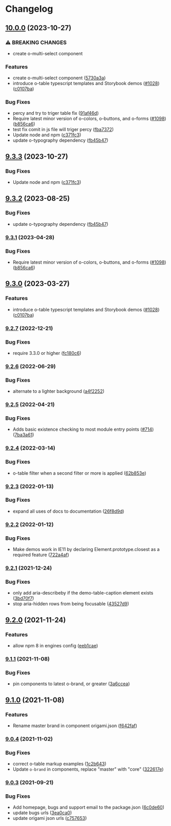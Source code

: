 # Changelog

## [10.0.0](https://github.com/Financial-Times/origami/compare/o-table-v9.3.3...o-table-v10.0.0) (2023-10-27)


### ⚠ BREAKING CHANGES

* create o-multi-select component

### Features

* create o-multi-select component ([5730a3a](https://github.com/Financial-Times/origami/commit/5730a3a13399b2caec6bf1dffdb9f8d7c2b35ada))
* introduce o-table typescript templates and Storybook demos ([#1028](https://github.com/Financial-Times/origami/issues/1028)) ([c0107ba](https://github.com/Financial-Times/origami/commit/c0107bacd0d2a06961339d63f25e968f3cbc95f0))


### Bug Fixes

* percy and try to triger table fix ([91af46d](https://github.com/Financial-Times/origami/commit/91af46df14af599f386da6d545089c0cc2c7e8e7))
* Require latest minor version of o-colors, o-buttons, and o-forms ([#1098](https://github.com/Financial-Times/origami/issues/1098)) ([b856ca6](https://github.com/Financial-Times/origami/commit/b856ca66c9ec555f3c70833ffa35cb05cd19841f))
* test fix comit in js file will triger percy ([fba7372](https://github.com/Financial-Times/origami/commit/fba7372f4a8cbd1731d0ac80a1a9bff6c7bff24d))
* Update node and npm ([c371fc3](https://github.com/Financial-Times/origami/commit/c371fc3f7f2d66266dbca95862ecef3ddeb1f339))
* update o-typography dependency  ([fb45b47](https://github.com/Financial-Times/origami/commit/fb45b47274241ea828f7dd50233441a76a215a51))

## [9.3.3](https://github.com/Financial-Times/origami/compare/o-table-v9.3.2...o-table-v9.3.3) (2023-10-27)


### Bug Fixes

* Update node and npm ([c371fc3](https://github.com/Financial-Times/origami/commit/c371fc3f7f2d66266dbca95862ecef3ddeb1f339))

## [9.3.2](https://github.com/Financial-Times/origami/compare/o-table-v9.3.1...o-table-v9.3.2) (2023-08-25)


### Bug Fixes

* update o-typography dependency  ([fb45b47](https://github.com/Financial-Times/origami/commit/fb45b47274241ea828f7dd50233441a76a215a51))

### [9.3.1](https://www.github.com/Financial-Times/origami/compare/o-table-v9.3.0...o-table-v9.3.1) (2023-04-28)


### Bug Fixes

* Require latest minor version of o-colors, o-buttons, and o-forms ([#1098](https://www.github.com/Financial-Times/origami/issues/1098)) ([b856ca6](https://www.github.com/Financial-Times/origami/commit/b856ca66c9ec555f3c70833ffa35cb05cd19841f))

## [9.3.0](https://www.github.com/Financial-Times/origami/compare/o-table-v9.2.7...o-table-v9.3.0) (2023-03-27)


### Features

* introduce o-table typescript templates and Storybook demos ([#1028](https://www.github.com/Financial-Times/origami/issues/1028)) ([c0107ba](https://www.github.com/Financial-Times/origami/commit/c0107bacd0d2a06961339d63f25e968f3cbc95f0))

### [9.2.7](https://www.github.com/Financial-Times/origami/compare/o-table-v9.2.6...o-table-v9.2.7) (2022-12-21)


### Bug Fixes

* require 3.3.0 or higher ([fc180c6](https://www.github.com/Financial-Times/origami/commit/fc180c619755daa1b7bfe65509f354cf0de113bf))

### [9.2.6](https://www.github.com/Financial-Times/origami/compare/o-table-v9.2.5...o-table-v9.2.6) (2022-06-29)


### Bug Fixes

* alternate to a lighter background  ([a4f2252](https://www.github.com/Financial-Times/origami/commit/a4f2252f83c40165a4c1151196bffb93ad816a98))

### [9.2.5](https://www.github.com/Financial-Times/origami/compare/o-table-v9.2.4...o-table-v9.2.5) (2022-04-21)


### Bug Fixes

* Adds basic existence checking to most module entry points ([#714](https://www.github.com/Financial-Times/origami/issues/714)) ([7ba3a61](https://www.github.com/Financial-Times/origami/commit/7ba3a61d0de2a32d3a27a225fd4258b3820c7bda))

### [9.2.4](https://www.github.com/Financial-Times/origami/compare/o-table-v9.2.3...o-table-v9.2.4) (2022-03-14)


### Bug Fixes

* o-table filter when a second filter or more is applied ([62b853e](https://www.github.com/Financial-Times/origami/commit/62b853e7b200a5f93c0201d0d1f5a106cc106db8))

### [9.2.3](https://www.github.com/Financial-Times/origami/compare/o-table-v9.2.2...o-table-v9.2.3) (2022-01-13)


### Bug Fixes

* expand all uses of docs to documentation ([26f8d9d](https://www.github.com/Financial-Times/origami/commit/26f8d9d8cbbe3e78902d8c3951b37e08150a77bd))

### [9.2.2](https://www.github.com/Financial-Times/origami/compare/o-table-v9.2.1...o-table-v9.2.2) (2022-01-12)


### Bug Fixes

* Make demos work in IE11 by declaring Element.prototype.closest as a required feature ([722a4af](https://www.github.com/Financial-Times/origami/commit/722a4afc1a398d9d0b37c1951d6917bc8a466284))

### [9.2.1](https://www.github.com/Financial-Times/origami/compare/o-table-v9.2.0...o-table-v9.2.1) (2021-12-24)


### Bug Fixes

* only add aria-describeby if the demo-table-caption element exists ([3bd70f7](https://www.github.com/Financial-Times/origami/commit/3bd70f73a4464becc508703a1a7e4c44e07c99aa))
* stop aria-hidden rows from being focusable ([43527d9](https://www.github.com/Financial-Times/origami/commit/43527d9a3f9b74151a8f674d9b78958e6df68f56))

## [9.2.0](https://www.github.com/Financial-Times/origami/compare/o-table-v9.1.1...o-table-v9.2.0) (2021-11-24)


### Features

* allow npm 8 in engines config ([eeb1cae](https://www.github.com/Financial-Times/origami/commit/eeb1cae6e7f0379e647f2b41240b1f294997d528))

### [9.1.1](https://www.github.com/Financial-Times/origami/compare/o-table-v9.1.0...o-table-v9.1.1) (2021-11-08)


### Bug Fixes

* pin components to latest o-brand, or greater ([3a6ccea](https://www.github.com/Financial-Times/origami/commit/3a6ccea1e838e4a2003322ca1f855d0b87b26b60))

## [9.1.0](https://www.github.com/Financial-Times/origami/compare/o-table-v9.0.4...o-table-v9.1.0) (2021-11-08)


### Features

* Rename master brand in component origami.json ([f642faf](https://www.github.com/Financial-Times/origami/commit/f642faf0574d84ea8185b56e6090c8015def27e6))

### [9.0.4](https://www.github.com/Financial-Times/origami/compare/o-table-v9.0.3...o-table-v9.0.4) (2021-11-02)


### Bug Fixes

* correct o-table markup examples ([1c2b643](https://www.github.com/Financial-Times/origami/commit/1c2b6434288ddf6b70c5833277b28811597f060a))
* Update `o-brand` in components, replace "master" with "core" ([322617e](https://www.github.com/Financial-Times/origami/commit/322617ea80f30a6825d9c36872e05574b871ea82))

### [9.0.3](https://www.github.com/Financial-Times/origami/compare/o-table-v9.0.2...o-table-v9.0.3) (2021-09-21)


### Bug Fixes

* Add homepage, bugs and support email to the package.json ([6c0de60](https://www.github.com/Financial-Times/origami/commit/6c0de60ebd6e64c4dd16d000fcc6b79412ce30f4))
* update bugs urls ([3ea0ca0](https://www.github.com/Financial-Times/origami/commit/3ea0ca03bcb6e55142a77387ad0fff5ddf056d44))
* update origami json urls ([c757653](https://www.github.com/Financial-Times/origami/commit/c7576532b5a14f0462d5346dfb63238be025602e))
